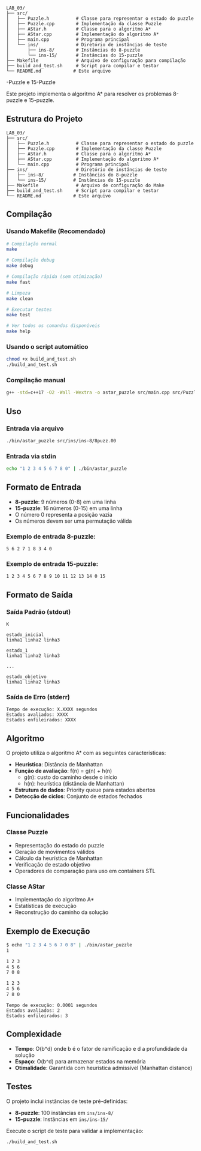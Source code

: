 ```
LAB_03/
├── src/
│   ├── Puzzle.h          # Classe para representar o estado do puzzle
│   ├── Puzzle.cpp        # Implementação da classe Puzzle
│   ├── AStar.h           # Classe para o algoritmo A*
│   ├── AStar.cpp         # Implementação do algoritmo A*
│   ├── main.cpp          # Programa principal
│   └── ins/              # Diretório de instâncias de teste
│       ├── ins-8/        # Instâncias do 8-puzzle
│       └── ins-15/       # Instâncias do 15-puzzle
├── Makefile              # Arquivo de configuração para compilação
├── build_and_test.sh     # Script para compilar e testar
└── README.md            # Este arquivo
```

-Puzzle e 15-Puzzle

Este projeto implementa o algoritmo A* para resolver os problemas 8-puzzle e 15-puzzle.

## Estrutura do Projeto

```
LAB_03/
├── src/
│   ├── Puzzle.h          # Classe para representar o estado do puzzle
│   ├── Puzzle.cpp        # Implementação da classe Puzzle
│   ├── AStar.h           # Classe para o algoritmo A*
│   ├── AStar.cpp         # Implementação do algoritmo A*
│   └── main.cpp          # Programa principal
├── ins/                  # Diretório de instâncias de teste
│   ├── ins-8/           # Instâncias do 8-puzzle
│   └── ins-15/          # Instâncias do 15-puzzle
├── Makefile              # Arquivo de configuração do Make
├── build_and_test.sh     # Script para compilar e testar
└── README.md            # Este arquivo
```

## Compilação

### Usando Makefile (Recomendado)

```bash
# Compilação normal
make

# Compilação debug
make debug

# Compilação rápida (sem otimização)
make fast

# Limpeza
make clean

# Executar testes
make test

# Ver todos os comandos disponíveis
make help
```

### Usando o script automático

```bash
chmod +x build_and_test.sh
./build_and_test.sh
```

### Compilação manual

```bash
g++ -std=c++17 -O2 -Wall -Wextra -o astar_puzzle src/main.cpp src/Puzzle.cpp src/AStar.cpp
```

## Uso

### Entrada via arquivo

```bash
./bin/astar_puzzle src/ins/ins-8/8puzz.00
```

### Entrada via stdin

```bash
echo "1 2 3 4 5 6 7 8 0" | ./bin/astar_puzzle
```

## Formato de Entrada

- **8-puzzle**: 9 números (0-8) em uma linha
- **15-puzzle**: 16 números (0-15) em uma linha
- O número 0 representa a posição vazia
- Os números devem ser uma permutação válida

### Exemplo de entrada 8-puzzle:
```
5 6 2 7 1 8 3 4 0
```

### Exemplo de entrada 15-puzzle:
```
1 2 3 4 5 6 7 8 9 10 11 12 13 14 0 15
```

## Formato de Saída

### Saída Padrão (stdout)
```
K

estado_inicial
linha1 linha2 linha3

estado_1
linha1 linha2 linha3

...

estado_objetivo
linha1 linha2 linha3
```

### Saída de Erro (stderr)
```
Tempo de execução: X.XXXX segundos
Estados avaliados: XXXX
Estados enfileirados: XXXX
```

## Algoritmo

O projeto utiliza o algoritmo A* com as seguintes características:

- **Heurística**: Distância de Manhattan
- **Função de avaliação**: f(n) = g(n) + h(n)
  - g(n): custo do caminho desde o início
  - h(n): heurística (distância de Manhattan)
- **Estrutura de dados**: Priority queue para estados abertos
- **Detecção de ciclos**: Conjunto de estados fechados

## Funcionalidades

### Classe Puzzle
- Representação do estado do puzzle
- Geração de movimentos válidos
- Cálculo da heurística de Manhattan
- Verificação de estado objetivo
- Operadores de comparação para uso em containers STL

### Classe AStar
- Implementação do algoritmo A*
- Estatísticas de execução
- Reconstrução do caminho da solução

## Exemplo de Execução

```bash
$ echo "1 2 3 4 5 6 7 0 8" | ./bin/astar_puzzle
1

1 2 3
4 5 6
7 0 8

1 2 3
4 5 6
7 8 0
```

```
Tempo de execução: 0.0001 segundos
Estados avaliados: 2
Estados enfileirados: 3
```

## Complexidade

- **Tempo**: O(b^d) onde b é o fator de ramificação e d a profundidade da solução
- **Espaço**: O(b^d) para armazenar estados na memória
- **Otimalidade**: Garantida com heurística admissível (Manhattan distance)

## Testes

O projeto inclui instâncias de teste pré-definidas:
- **8-puzzle**: 100 instâncias em `ins/ins-8/`
- **15-puzzle**: Instâncias em `ins/ins-15/`

Execute o script de teste para validar a implementação:

```bash
./build_and_test.sh
```
